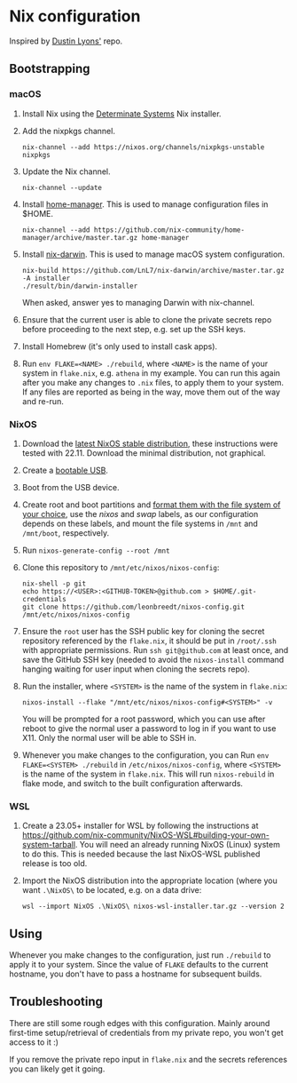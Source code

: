 # Nix configuration

Inspired by [Dustin Lyons'](https://github.com/dustinlyons/nixos-config) repo.

## Bootstrapping

### macOS

1. Install Nix using the [Determinate Systems](https://github.com/DeterminateSystems/nix-installer) Nix installer.

2. Add the nixpkgs channel.

   ```shell
   nix-channel --add https://nixos.org/channels/nixpkgs-unstable nixpkgs
   ```

3. Update the Nix channel.

   ```shell
   nix-channel --update
   ```

4. Install [home-manager](https://github.com/nix-community/home-manager). This is used to manage configuration files
   in $HOME.

   ```shell
   nix-channel --add https://github.com/nix-community/home-manager/archive/master.tar.gz home-manager
   ```

5. Install [nix-darwin](https://github.com/LnL7/nix-darwin). This is used to manage macOS system configuration.

   ```shell
   nix-build https://github.com/LnL7/nix-darwin/archive/master.tar.gz -A installer
   ./result/bin/darwin-installer
   ```

   When asked, answer yes to managing Darwin with nix-channel.

6. Ensure that the current user is able to clone the private secrets repo before proceeding to the
   next step, e.g. set up the SSH keys. 
   
7. Install Homebrew (it's only used to install cask apps).

8. Run `env FLAKE=<NAME> ./rebuild`, where `<NAME>` is the name of your system in `flake.nix`, e.g.
   `athena` in my example. You can run this again after you make any changes to `.nix` files, to
   apply them to your system. If any files are reported as being in the way, move them out of the way
   and re-run.

### NixOS

1. Download the [latest NixOS stable distribution](https://nixos.org/manual/nixos/stable/index.html#sec-obtaining),
   these instructions were tested with 22.11. Download the minimal distribution, not graphical.
   
2. Create a [bootable USB](https://nixos.org/manual/nixos/stable/index.html#sec-booting-from-usb).

3. Boot from the USB device.

4. Create root and boot partitions and [format them with the file system of your choice](https://nixos.org/manual/nixos/stable/index.html#sec-installation-manual), use the _nixos_ and _swap_ labels, as our configuration depends on these labels, and mount the file systems in `/mnt` and `/mnt/boot`, respectively.
   
5. Run `nixos-generate-config --root /mnt`

6. Clone this repository to `/mnt/etc/nixos/nixos-config`:

   ```shell
   nix-shell -p git
   echo https://<USER>:<GITHUB-TOKEN>@github.com > $HOME/.git-credentials
   git clone https://github.com/leonbreedt/nixos-config.git /mnt/etc/nixos/nixos-config
   ```

7. Ensure the `root` user has the SSH public key for cloning the secret repository 
   referenced by the `flake.nix`, it should be put in `/root/.ssh` with appropriate
   permissions. Run `ssh git@github.com` at least once, and save the GitHub SSH key
   (needed to avoid the `nixos-install` command hanging waiting for user input when
   cloning the secrets repo).

8. Run the installer, where `<SYSTEM>` is the name of the system in `flake.nix`:

   ```shell
   nixos-install --flake "/mnt/etc/nixos/nixos-config#<SYSTEM>" -v
   ```
   
   You will be prompted for a root password, which you can use after reboot to give
   the normal user a password to log in if you want to use X11. Only the normal user
   will be able to SSH in.
   
 9. Whenever you make changes to the configuration, you can 
    Run `env FLAKE=<SYSTEM> ./rebuild` in `/etc/nixos/nixos-config`, where 
    `<SYSTEM>` is the name of the system in `flake.nix`. This will run `nixos-rebuild`
    in flake mode, and switch to the built configuration afterwards.
   
### WSL

1. Create a 23.05+ installer for WSL by following the instructions at
   <https://github.com/nix-community/NixOS-WSL#building-your-own-system-tarball>.
   You will need an already running NixOS (Linux) system to do this. This
   is needed because the last NixOS-WSL published release is too old.

2. Import the NixOS distribution into the appropriate location (where you want
   `.\NixOS\` to be located, e.g. on a data drive:

   ```shell
   wsl --import NixOS .\NixOS\ nixos-wsl-installer.tar.gz --version 2
   ```

## Using

Whenever you make changes to the configuration, just run `./rebuild` to apply it to your
system. Since the value of `FLAKE` defaults to the current hostname, you don't have to
pass a hostname for subsequent builds.

## Troubleshooting

There are still some rough edges with this configuration. Mainly around first-time
setup/retrieval of credentials from my private repo, you won't get access to it :)

If you remove the private repo input in `flake.nix` and the secrets references
you can likely get it going.
